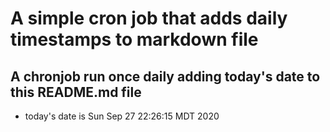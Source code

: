 A simple cron job that adds daily timestamps to markdown file
============================================================
## A chronjob run once daily adding today's date to this README.md file
* today's date is Sun Sep 27 22:26:15 MDT 2020
